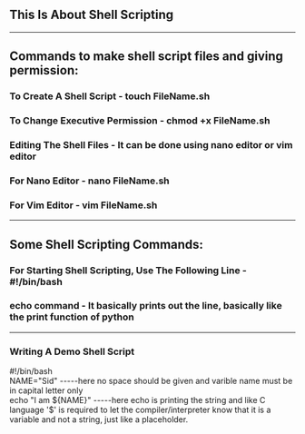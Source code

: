 ## This Is About Shell Scripting

---

## Commands to make shell script files and giving permission:
### To Create A Shell Script - touch FileName.sh
### To Change Executive Permission - chmod +x FileName.sh
### Editing The Shell Files - It can be done using nano editor or vim editor
### For Nano Editor - nano FileName.sh
### For Vim Editor - vim FileName.sh

---

##  Some Shell Scripting Commands:
### For Starting Shell Scripting, Use The Following Line - #!/bin/bash
### echo command - It basically prints out the line, basically like the print function of python 

---
### Writing A Demo Shell Script
#!/bin/bash <br>
NAME="Sid"     -----here no space should be given and varible name must be in capital letter only <br>
echo "I am ${NAME}"     -----here echo is printing the string and like C language '$' is required to let the compiler/interpreter know that it is a variable and not a string, just like a placeholder. <br>

